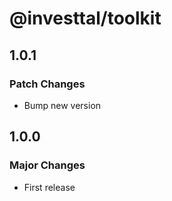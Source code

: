 # @investtal/toolkit

## 1.0.1

### Patch Changes

- Bump new version

## 1.0.0

### Major Changes

- First release

